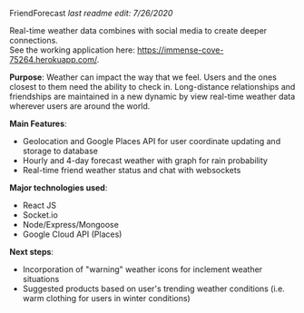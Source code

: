 FriendForecast *last readme edit: 7/26/2020*

Real-time weather data combines with social media to create deeper connections.  
See the working application here: https://immense-cove-75264.herokuapp.com/.

**Purpose**:  Weather can impact the way that we feel.  Users and the ones closest to them need the ability to check in.  Long-distance relationships and friendships are maintained
in a new dynamic by view real-time weather data wherever users are around the world.  

**Main Features**: 
- Geolocation and Google Places API for user coordinate updating and storage to database
- Hourly and 4-day forecast weather with graph for rain probability
- Real-time friend weather status and chat with websockets

**Major technologies used**:  
- React JS
- Socket.io
- Node/Express/Mongoose
- Google Cloud API (Places)

**Next steps**:
- Incorporation of "warning" weather icons for inclement weather situations
- Suggested products based on user's trending weather conditions (i.e. warm clothing for users in winter conditions)
